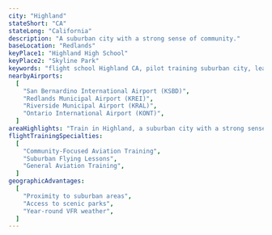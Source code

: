 ```yaml
---
city: "Highland"
stateShort: "CA"
stateLong: "California"
description: "A suburban city with a strong sense of community."
baseLocation: "Redlands"
keyPlace1: "Highland High School"
keyPlace2: "Skyline Park"
keywords: "flight school Highland CA, pilot training suburban city, learn to fly Highland, community aviation training California, Highland flight training, NextGen Flight Academy Highland, suburban flying lessons, Skyline Park aerial tours, community-focused aviation training"
nearbyAirports:
  [
    "San Bernardino International Airport (KSBD)",
    "Redlands Municipal Airport (KREI)",
    "Riverside Municipal Airport (KRAL)",
    "Ontario International Airport (KONT)",
  ]
areaHighlights: "Train in Highland, a suburban city with a strong sense of community and access to nearby airports and scenic parks."
flightTrainingSpecialties:
  [
    "Community-Focused Aviation Training",
    "Suburban Flying Lessons",
    "General Aviation Training",
  ]
geographicAdvantages:
  [
    "Proximity to suburban areas",
    "Access to scenic parks",
    "Year-round VFR weather",
  ]
---
```

